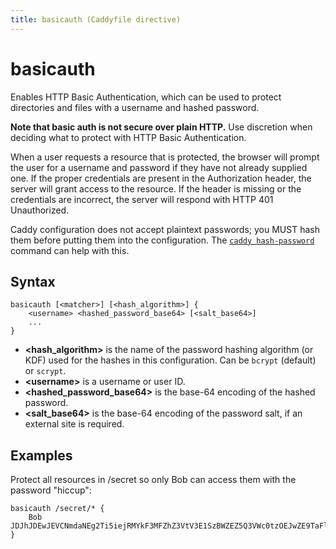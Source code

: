 ```yaml
---
title: basicauth (Caddyfile directive)
---
```


# basicauth

Enables HTTP Basic Authentication, which can be used to protect directories and files with a username and hashed password.

**Note that basic auth is not secure over plain HTTP.** Use discretion when deciding what to protect with HTTP Basic Authentication.

When a user requests a resource that is protected, the browser will prompt the user for a username and password if they have not already supplied one. If the proper credentials are present in the Authorization header, the server will grant access to the resource. If the header is missing or the credentials are incorrect, the server will respond with HTTP 401 Unauthorized.

Caddy configuration does not accept plaintext passwords; you MUST hash them before putting them into the configuration. The [`caddy hash-password`](/docs/command-line#caddy-hash-password) command can help with this.


## Syntax

```
basicauth [<matcher>] [<hash_algorithm>] {
	<username> <hashed_password_base64> [<salt_base64>]
	...
}
```

- **&lt;hash_algorithm&gt;** is the name of the password hashing algorithm (or KDF) used for the hashes in this configuration. Can be `bcrypt` (default) or `scrypt`.
- **&lt;username&gt;** is a username or user ID.
- **&lt;hashed_password_base64&gt;** is the base-64 encoding of the hashed password.
- **&lt;salt_base64&gt;** is the base-64 encoding of the password salt, if an external site is required.


## Examples

Protect all resources in /secret so only Bob can access them with the password "hiccup":

```
basicauth /secret/* {
	Bob JDJhJDEwJEVCNmdaNEg2Ti5iejRMYkF3MFZhZ3VtV3E1SzBWZEZ5Q3VWc0tzOEJwZE9TaFlZdEVkZDhX
}
```

